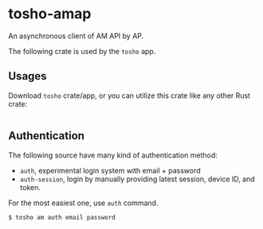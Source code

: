 # tosho-amap

An asynchronous client of AM API by AP.

The following crate is used by the `tosho` app.

## Usages

Download `tosho` crate/app, or you can utilize this crate like any other Rust crate:

```rust
```

## Authentication

The following source have many kind of authentication method:
- `auth`, experimental login system with email + password
- `auth-session`, login by manually providing latest session, device ID, and token.

For the most easiest one, use `auth` command.

```bash
$ tosho am auth email password
```
